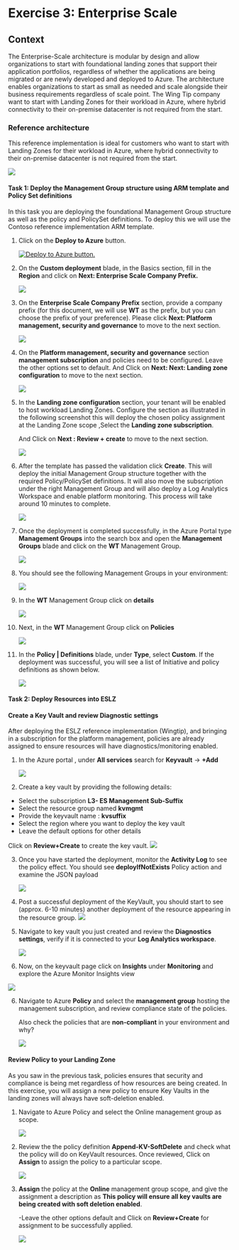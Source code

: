 # Exercise 3: Enterprise Scale

## Context

The Enterprise-Scale architecture is modular by design and allow organizations to start with foundational landing zones that support their application portfolios, regardless of whether the applications are being migrated or are newly developed and deployed to Azure. The architecture enables organizations to start as small as needed and scale alongside their business requirements regardless of scale point.
The Wing Tip company want to start with Landing Zones for their workload in Azure, where hybrid connectivity to their on-premise datacenter is not required from the start. 

### Reference architecture

This reference implementation is ideal for customers who want to start with Landing Zones for their workload in Azure, where hybrid connectivity to their on-premise datacenter is not required from the start.

![](images/Refarch-MG.png) 

#### Task 1: Deploy the Management Group structure using ARM template and Policy Set definitions

In this task you are deploying the foundational Management Group structure as well as the policy and PolicySet definitions. To deploy this we will use the Contoso reference implementation ARM template.

1. Click on the **Deploy to Azure** button.

   [![Deploy to Azure button.](images/azure-deploy-button-small.png "Deploy to Azure")](https://portal.azure.com/#blade/Microsoft_Azure_CreateUIDef/CustomDeploymentBlade/uri/https%3A%2F%2Fraw.githubusercontent.com%2FAzure%2FEnterprise-Scale%2Fmain%2Fdocs%2Freference%2Fwingtip%2FarmTemplates%2Fes-foundation.json/createUIDefinitionUri/https%3A%2F%2Fraw.githubusercontent.com%2FAzure%2FEnterprise-Scale%2Fmain%2Fdocs%2Freference%2Fwingtip%2FarmTemplates%2Fportal-es-foundation.json)

2. On the **Custom deployment** blade, in the Basics section, fill in the **Region** and click on **Next: Enterprise Scale Company Prefix.**

   ![](images/Ex3-dep-1.png) 

3. On the **Enterprise Scale Company Prefix** section, provide a company prefix (for this document, we will use **WT** as the prefix, but you can choose the prefix of your preference). Please click **Next: Platform management, security and governance** to move to the next section.

   ![](images/Ex3-dep-2.png) 
   
4. On the **Platform management, security and governance** section **management subscription** and policies need to be configured. Leave the other options set to default.
    And Click on **Next: Next: Landing zone configuration** to move to the next section.
    
   ![](images/Ex3-dep-3.png) 

5. In the **Landing zone configuration** section, your tenant will be enabled to host workload Landing Zones. Configure the section as illustrated in the following screenshot this will deploy the chosen policy assignment at the Landing Zone scope ,Select the **Landing zone subscription**.

   And Click on **Next : Review + create** to move to the next section.
   
   ![](images/Ex3-dep-4.png) 
  
6. After the template has passed the validation click **Create**. This will deploy the initial Management Group structure together with the required Policy/PolicySet definitions. It will also move the subscription under the right Management Group and will also deploy a Log Analytics Workspace and enable platform monitoring. This process will take around 10 minutes to complete. 

   ![](images/Ex3-dep-5.png) 

7. Once the deployment is completed successfully, in the Azure Portal type **Management Groups** into the search box and open the **Management Groups** blade and click on the **WT** Management Group. 

   ![](images/ex3-WT.png) 

8. You should see the following Management Groups in your environment:
   
   ![](images/ex3-mgroups.png) 

9. In the **WT** Management Group click on **details**
   
   ![](images/ex3-mgdetails.png) 

10. Next, in the **WT** Management Group click on **Policies** 

    ![](images/ex3-WTpolicy.png) 

11. In the **Policy | Definitions** blade, under **Type**, select **Custom**. If the deployment was successful, you will see a list of Initiative and policy definitions as shown below.
   
    ![](images/ex3-MGpolicy.png) 

#### Task 2: Deploy Resources into ESLZ

#### Create a Key Vault and review Diagnostic settings

After deploying the ESLZ reference implementation (Wingtip), and bringing in a subscription for the platform management, policies are already assigned to ensure resources will have diagnostics/monitoring enabled.

1. In the Azure portal , under **All services** search for **Keyvault** -> **+Add**
   
   ![](images/ex3t2-1.png)
   
2. Create a key vault by providing the following details:
  - Select the subscription **L3- ES Management Sub-Suffix** 
  - Select the resource group named **kvmgmt**
  - Provide the keyvault name : **kvsuffix**
  - Select the region where you want to deploy the key vault 
  - Leave the default options for other details
   
   Click on **Review+Create** to create the key vault.
   ![](images/ex3t2-2.png)

3. Once you have started the deployment, monitor the **Activity Log** to see the policy effect. You should see **deployIfNotExists** Policy action and examine the JSON payload
  
   ![](images/ex3t2-3.png)
 

3. Post a successful deployment of the KeyVault, you should start to see (approx. 6-10 minutes) another deployment of the resource appearing in the resource group.
   ![](images/ex3t2-4.png)
  
4. Navigate to key vault you just created and review the **Diagnostics settings**, verify  if it is connected to your **Log Analytics workspace**.

   ![](images/ex3t2-5.png)
   
5. Now, on the keyvault page click on **Insights** under **Monitoring** and explore the Azure Monitor Insights view

  ![](images/ex3t2-6.png)
  
6. Navigate to Azure **Policy** and select the **management group** hosting the management subscription, and review compliance state of the policies.

   Also check the policies that are **non-compliant** in your environment and why?
   
   ![](images/ex3t2-10.png) 

#### Review Policy to your Landing Zone

As you saw in the previous task, policies ensures that security and compliance is being met regardless of how resources are being created. In this exercise, you will assign a new policy to ensure Key Vaults in the landing zones will always have soft-deletion enabled.

1. Navigate to Azure Policy and select the Online management group as scope.
   
   ![](images/ex3t2-7.png)
   
2. Review the the policy definition **Append-KV-SoftDelete** and check what the policy will do on KeyVault resources. Once reviewed, Click on **Assign** to assign the policy to a particular scope.
   
   ![](images/ex3t2-8.png)

3. **Assign** the policy at the **Online** management group scope, and give the assignment a description as **This policy will ensure all key vaults are being created with soft deletion enabled**.

   -Leave the other options default and Click on **Review+Create** for assignment to be successfully applied.
   
   ![](images/ex3t2-9.png)



